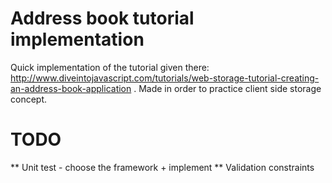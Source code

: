 Address book tutorial implementation
==========================================
Quick implementation of the tutorial given there: http://www.diveintojavascript.com/tutorials/web-storage-tutorial-creating-an-address-book-application
.
Made in order to practice client side storage concept.

TODO
==========================================

** Unit test - choose the framework + implement
** Validation constraints
